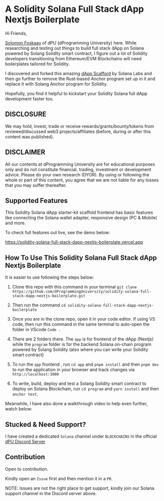 # A Solidity Solana Full Stack dApp Nextjs Boilerplate

Hi Friends,

[Solomon Foskaay](https://twitter.com/SolomonFoskaay) of dPU (dProgramming University) here. While researching and testing out things to build full stack dApp on Solana powered by Solang Solidity smart contract, I figure out a lot of Solidity developers transitioning from Ethereum/EVM Blockchains will need boilerplates tailored for Solidity.

I discovered and forked this amazing [dApp Scafford](https://github.com/solana-labs/dapp-scaffold) by Solana Labs and then go further to remove the Rust-based Anchor program set up in it and replace it with Solang Anchor program for Solidity.

Hopefully, you find it helpful to kickstart your Solidity Solana full dApp development faster too.

## DISCLOSURE

We may hold, invest, trade or receive rewards/grants/bounty/tokens from reviewed/discussed web3 projects/affiliates (before, during or after this content was published).

## DISCLAIMER

All our contents at dProgramming University are for educational purposes only and do not constitute financial, trading, investment or development advice.
Please do your own research (DYOR).
By using or following the whole or part of this content, you agree that we are not liable for any losses that you may suffer thereafter.

## Supported Features
This Solidity Solana dApp starter-kit scaffold frontend has basic features like connecting the Solana wallet adapter, responsive design (PC & Mobile) and more.

To check full features out live, see the demo below:

https://solidity-solana-full-stack-dapp-nextjs-boilerplate.vercel.app

## How To Use This Solidity Solana Full Stack dApp Nextjs Boilerplate

It is easier to use following the steps below:

1. Clone this repo with this command in your terminal `git clone https://github.com/dProgrammingUniversity/solidity-solana-full-stack-dapp-nextjs-boilerplate.git`

2. Then run the command `cd solidity-solana-full-stack-dapp-nextjs-boilerplate`

3. Once you are in the clone repo, open it in your code editor. If using VS code, then run this command in the same terminal to auto-open the folder in VScode `Code .`

4. There are 2 folders there. The `app` is for frontend of the dApp (Nextjs) while the `program` folder is for the backend Solana on-chain program powered by Solang Solidity (also where you can write your Solidity smart contract)

5. To run the `app` frontend , run `cd app` and `pnpm install` and then `pnpm dev` to run the application in your browser and track changes via `http://localhost:3000`

6. To write, build, deploy and test a Solang Solidity smart contract to deploy on Solana Blockchain, run `cd program` and `yarn install` and then `anchor test`.

Meanwhile, I have also done a walkthrough video to help even further, watch below:


## Stucked & Need Support?
I have created a dedicated `Solana` channel under `BLOCKCHAINS` in the official [dPU Discord Server](https://dProgrammingUniversity.com/Discord)


## Contribution
Open to contribution.

Kindly open an `Issue` first and then mention it in a `PR`.

NOTE: Issues are not the right place to get support, kindly join our Solana support channel in the Discord server above. 